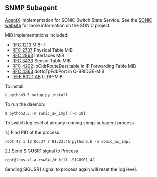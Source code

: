 ## SNMP Subagent

[AgentX](https://www.ietf.org/rfc/rfc2741.txt) implementation for SONiC Switch State Service. See the [SONiC website](http://azure.github.io/SONiC/) for more information on the SONiC project.

MIB implementations included:

* [RFC 1213](https://www.ietf.org/rfc/rfc1213.txt) MIB-II
* [RFC 2737](https://www.ietf.org/rfc/rfc2737.txt) Physical Table MIB
* [RFC 2863](https://www.ietf.org/rfc/rfc2863.txt) Interfaces MIB
* [RFC 3433](https://www.ietf.org/rfc/rfc3433.txt) Sensor Table MIB
* [RFC 4292](https://tools.ietf.org/html/rfc4292) ipCidrRouteDest table in IP Forwarding Table MIB
* [RFC 4363](https://tools.ietf.org/html/rfc4363) dot1qTpFdbPort in Q-BRIDGE-MIB
* [IEEE 802.1 AB](http://www.ieee802.org/1/files/public/MIBs/LLDP-MIB-200505060000Z.txt) LLDP-MIB

To install:
```
$ python3.5 setup.py install
```

To run the daemon:
```
$ python3.5 -m sonic_ax_impl [-d 10]
```


To switch log level of already running snmp-subagent process

1.) Find PID of the process.

```
root 42 1 12 06:37 ? 01:23:46 python3.6 -m sonic_ax_impl
```

2.) Send SIGUSR1 signal to Process
```
root@lnos-x1-a-csw04:/# kill -SIGUSR1 42
```
Sending SIGUSR1 signal to process again will reset the log level. 
